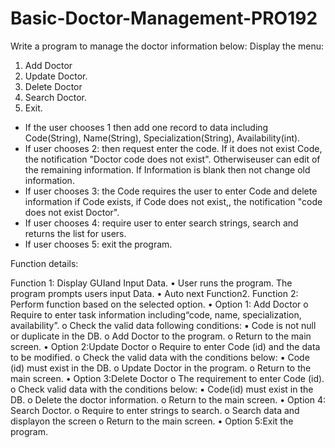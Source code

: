 # Basic-Doctor-Management-PRO192

Write a program to manage the doctor information below:
Display the menu:
1. Add Doctor
2. Update Doctor.
3. Delete Doctor
4. Search Doctor.
5. Exit.
- If the user chooses 1 then add one record to data including Code(String), Name(String), 
Specialization(String), Availability(int).
- If user chooses 2: then request enter the code. If it does not exist Code, the notification 
"Doctor code does not exist". Otherwiseuser can edit of the remaining information. If 
Information is blank then not change old information.
- If user chooses 3: the Code requires the user to enter Code and delete information if Code 
exists, if Code does not exist,, the notification "code does not exist Doctor".
- If user chooses 4: require user to enter search strings, search and returns the list for users.
- If user chooses 5: exit the program.

  
Function details:

Function 1: Display GUIand Input Data.
• User runs the program. The program prompts users input Data.
• Auto next Function2.
Function 2: Perform function based on the selected option.
• Option 1: Add Doctor
o Require to enter task information including“code, name, specialization, 
availability”.
o Check the valid data following conditions:
▪ Code is not null or duplicate in the DB.
o Add Doctor to the program.
o Return to the main screen.
• Option 2:Update Doctor
o Require to enter Code (id) and the data to be modified.
o Check the valid data with the conditions below:
▪ Code (id) must exist in the DB.
o Update Doctor in the program.
o Return to the main screen.
• Option 3:Delete Doctor
o The requirement to enter Code (id).
o Check valid data with the conditions below:
▪ Code(id) must exist in the DB.
o Delete the doctor information.
o Return to the main screen.
• Option 4: Search Doctor.
o Require to enter strings to search.
o Search data and displayon the screen
o Return to the main screen.
• Option 5:Exit the program.
